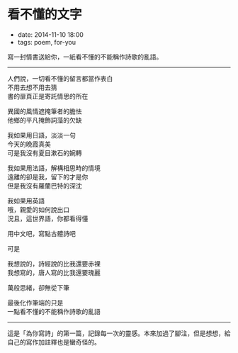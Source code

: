 # 看不懂的文字

- date: 2014-11-10 18:00
- tags: poem, for-you

寫一封情書送給你，一紙看不懂的不能稱作詩歌的亂語。

-----

人們說，一切看不懂的留言都當作表白  
不用去想不用去猜  
書的扉頁正是寄託情思的所在

異國的風情遮掩筆者的膽怯  
他鄉的平凡掩飾詞藻的欠缺

我如果用日語，淡淡一句  
今天的晚霞真美  
可是我沒有夏目漱石的婉轉

我如果用法語，解構相思時的情境  
遠離的卻是我，留下的才是你  
但是我沒有羅蘭巴特的深沈

我如果用英語  
哦，親愛的如何說出口  
況且，這世界語，你都看得懂

用中文吧，寫點古體詩吧

可是

我想說的，詩經說的比我還要赤裸  
我想寫的，唐人寫的比我還要瑰麗

萬般思緒，卻無從下筆

最後化作筆端的只是  
一點看不懂的不能稱作詩歌的亂語

****

這是「為你寫詩」的第一篇，記錄每一次的靈感。本來加過了腳注，但是想想，給自己的寫作加註釋也是蠻奇怪的。